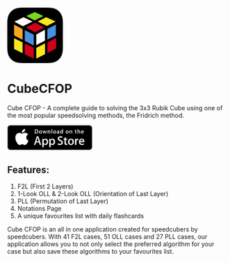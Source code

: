 <a href="https://apps.apple.com/us/app/cube-cfop/id1236657805"><img alt="CubeCFOP App Icon" src="images/app_icon.png" style="width:128px; border-radius: 20%"></a>

# CubeCFOP
Cube CFOP - A complete guide to solving the 3x3 Rubik Cube using one of the most popular speedsolving methods, the Fridrich method.

<a href="https://apps.apple.com/us/app/cube-cfop/id1236657805" rel="download">
  <img width="196" alt="Download on the App Store" src="images/app_store.png">
</a>


## Features:
1. F2L (First 2 Layers)
2. 1-Look OLL & 2-Look OLL (Orientation of Last Layer)
3. PLL (Permutation of Last Layer)
4. Notations Page
5. A unique favourites list with daily flashcards

Cube CFOP is an all in one application created for speedcubers by speedcubers. With 41 F2L cases, 51 OLL cases and 27 PLL cases, our application allows you to not only select the preferred algorithm for your case but also save these algorithms to your favourites list.
